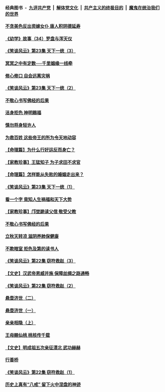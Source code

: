 ####  经典图书 &nbsp;-&nbsp; [九评共产党](../../../../9ping.md?t=08141532/blob/master/README.md?t=08141532) &nbsp;|&nbsp; [解体党文化](../../../../jtdwh.md?t=08141532/blob/master/README.md?t=08141532)  &nbsp;|&nbsp; [共产主义的终极目的](../../../../gczydzjmd.md?t=08141532/blob/master/README.md?t=08141532) &nbsp;|&nbsp; [魔鬼在统治我们的世界](../../../../mgztzwmdsj.md?t=08141532/blob/master/README.md?t=08141532) 

#### [不贪美色反出资嫁女仆 唐人积阴德延寿](../pages/prog647/a102643957.md?t=08141532) 

#### [《幼学》故事（34）罗盘与浑天仪](../pages/prog647/a102643951.md?t=08141532) 

#### [《笑谈风云》第23集 天下一统（3）](../pages/prog647/a102643937.md?t=08141532) 

#### [冥冥之中有定数──千里姻缘一线牵](../pages/prog647/a102643074.md?t=08141532) 

#### [修心修口 自会远离灾祸](../pages/prog647/a102643036.md?t=08141532) 

#### [《笑谈风云》第23集 天下一统（2）](../pages/prog647/a102643014.md?t=08141532) 

#### [不敬心书写佛经的后果](../pages/prog647/a102642368.md?t=08141532) 

#### [洁身拒色 神明赐福](../pages/prog647/a102642363.md?t=08141532) 

#### [慎勿将身轻许人](../pages/prog647/a102642222.md?t=08141532) 

#### [为救百姓 这些帝王的所为令天地动容](../pages/prog647/a102642052.md?t=08141532) 

#### [【命理篇】为什么行好运反而身亡？](../pages/prog647/a102641592.md?t=08141532) 

#### [【家教珍事】王猛知子 为子求田不求官](../pages/prog647/a102641580.md?t=08141532) 

#### [【命理篇】怎样能从失败的婚姻走出来？](../pages/prog647/a102640802.md?t=08141532) 

#### [《笑谈风云》第23集 天下一统（1）](../pages/prog647/a102640791.md?t=08141532) 

#### [看一个字 竟知人生祸福和天下大势](../pages/prog647/a102640137.md?t=08141532) 

#### [【家教珍事】邝埜跪读父信 敬受父教](../pages/prog647/a102640131.md?t=08141532) 

#### [不敬心书写佛经的后果](../pages/prog647/a102639970.md?t=08141532) 

#### [立秋天转凉 滋阴养肺保健康](../pages/prog647/a102639236.md?t=08141532) 

#### [不欺暗室 拒色及第的读书人](../pages/prog647/a102639223.md?t=08141532) 

#### [《笑谈风云》第22集 窃符救赵（3）](../pages/prog647/a102639213.md?t=08141532) 

#### [【文史】汉武帝恩威并施 保障丝绸之路通畅](../pages/prog647/a102638665.md?t=08141532) 

#### [《笑谈风云》第22集 窃符救赵（2）](../pages/prog647/a102638635.md?t=08141532) 

#### [悬壶济世（二）](../pages/prog647/a102637876.md?t=08141532) 

#### [悬壶济世（一）](../pages/prog647/a102637864.md?t=08141532) 

#### [亲亲相隐（上）](../pages/prog647/a102637311.md?t=08141532) 

#### [王母赐仙桃 桃核传千载](../pages/prog647/a102636523.md?t=08141532) 

#### [【文史】明成祖五次亲征漠北 武功赫赫](../pages/prog647/a102636519.md?t=08141532) 

#### [行善桥](../pages/prog647/a102636040.md?t=08141532) 

#### [《笑谈风云》第22集 窃符救赵（1）](../pages/prog647/a102636037.md?t=08141532) 

#### [历史上真有“八戒” 留下火中涅盘的神迹](../pages/prog647/a102635944.md?t=08141532) 

